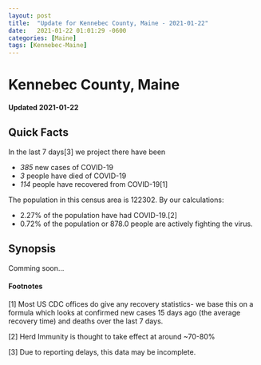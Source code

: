 ```yaml
---
layout: post
title:  "Update for Kennebec County, Maine - 2021-01-22"
date:   2021-01-22 01:01:29 -0600
categories: [Maine]
tags: [Kennebec-Maine]
---
```


# Kennebec County, Maine
#### Updated 2021-01-22

## Quick Facts

In the last 7 days[3] we project there have been
- *385* new cases of COVID-19
- *3* people have died of COVID-19
- *114* people have recovered from COVID-19[1]

The population in this census area is 122302. By our calculations:
- 2.27% of the population have had COVID-19.[2]
- 0.72% of the population or 878.0 people are actively fighting the virus.

## Synopsis

Comming soon...


#### Footnotes

[1] Most US CDC offices do give any recovery statistics- we base this on a formula which looks at confirmed new cases
15 days ago (the average recovery time) and deaths over the last 7 days.

[2] Herd Immunity is thought to take effect at around ~70-80%

[3] Due to reporting delays, this data may be incomplete.
 
    